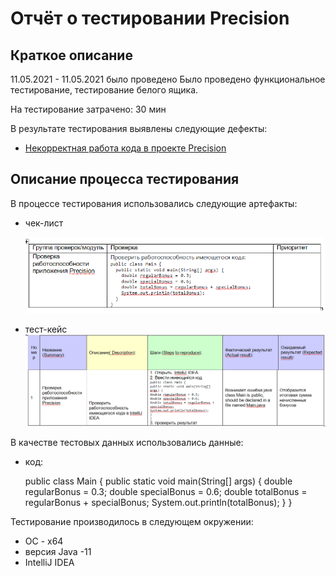 # Отчёт о тестировании Precision

## Краткое описание

11.05.2021 - 11.05.2021 было проведено Было проведено функциональное тестирование, тестирование белого ящика. 

На тестирование затрачено: 30 мин

В результате тестирования выявлены следующие дефекты:
* [Некорректная работа кода в проекте Precision ](https://github.com/netology-Marina/Precision/issues/1)

## Описание процесса тестирования

В процессе тестирования использовались следующие артефакты:

* чек-лист
  
  ![img.png](img.png)
  
* тест-кейс
![img_1.png](img_1.png)



В качестве тестовых данных использовались данные:
* код:
  
  public class Main {
  public static void main(String[] args) {
  double regularBonus = 0.3;
  double specialBonus = 0.6;
  double totalBonus = regularBonus + specialBonus;
  System.out.println(totalBonus);
  }
  }

Тестирование производилось в следующем окружении:
* ОС - х64
* версия Java -11
* IntelliJ IDEA